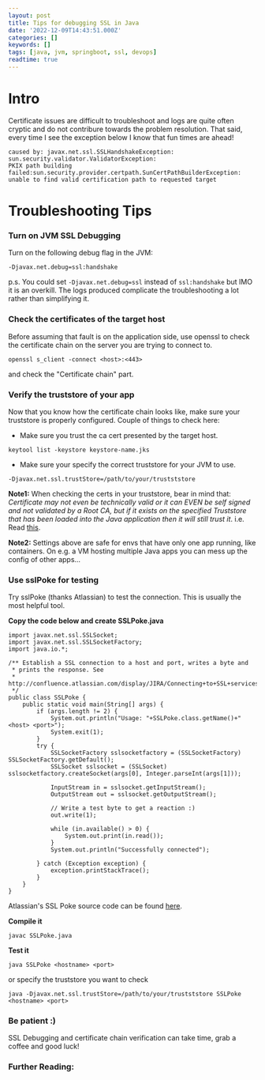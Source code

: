 ```yaml
---
layout: post
title: Tips for debugging SSL in Java
date: '2022-12-09T14:43:51.000Z'
categories: []
keywords: []
tags: [java, jvm, springboot, ssl, devops]
readtime: true
---
```


# Intro

Certificate issues are difficult to troubleshoot and logs are quite often cryptic and do not contribure towards the problem resolution. 
That said, every time I see the exception below I know that fun times are ahead!

```
caused by: javax.net.ssl.SSLHandshakeException: sun.security.validator.ValidatorException: 
PKIX path building failed:sun.security.provider.certpath.SunCertPathBuilderException: 
unable to find valid certification path to requested target
```

# Troubleshooting Tips


### Turn on JVM SSL Debugging

Turn on the following debug flag in the JVM:

```
-Djavax.net.debug=ssl:handshake
```

p.s. You could set ```-Djavax.net.debug=ssl``` instead of ```ssl:handshake``` but IMO it is an overkill. The logs produced complicate the troubleshooting a lot rather than simplifying it.


### Check the certificates of the target host

Before assuming that fault is on the application side, use openssl to check the certificate chain on the server you are trying to connect to.

```
openssl s_client -connect <host>:<443>
``` 
 
and check the "Certificate chain" part.


### Verify the truststore of your app

Now that you know how the certificate chain looks like, make sure your truststore is properly configured. Couple of things to check here:


- Make sure you trust the ca cert presented by the target host.
```
keytool list -keystore keystore-name.jks
```

- Make sure your specify the correct truststore for your JVM to use.
```
-Djavax.net.ssl.trustStore=/path/to/your/trustststore
```
		
**Note1:** When checking the certs in your truststore, bear in mind that: 
*Certificate may not even be technically valid or it can EVEN be self signed and not validated by a Root CA, but if it exists on the specified Truststore that has been loaded into the Java application then it will still trust it*. i.e. Read [this](https://softwareengineering.stackexchange.com/questions/308532/how-is-this-java-keystore-cert-still-valid).

**Note2:** Settings above are safe for envs that have only one app running, like containers. On e.g. a VM hosting multiple Java apps you can mess up the config of other apps...

### Use sslPoke for testing

Try sslPoke (thanks Atlassian) to test the connection. This is usually the most helpful tool.

**Copy the code below and create SSLPoke.java**

```
import javax.net.ssl.SSLSocket;
import javax.net.ssl.SSLSocketFactory;
import java.io.*;

/** Establish a SSL connection to a host and port, writes a byte and
 * prints the response. See
 * http://confluence.atlassian.com/display/JIRA/Connecting+to+SSL+services
 */
public class SSLPoke {
    public static void main(String[] args) {
		if (args.length != 2) {
			System.out.println("Usage: "+SSLPoke.class.getName()+" <host> <port>");
			System.exit(1);
		}
		try {
			SSLSocketFactory sslsocketfactory = (SSLSocketFactory) SSLSocketFactory.getDefault();
			SSLSocket sslsocket = (SSLSocket) sslsocketfactory.createSocket(args[0], Integer.parseInt(args[1]));

			InputStream in = sslsocket.getInputStream();
			OutputStream out = sslsocket.getOutputStream();

			// Write a test byte to get a reaction :)
			out.write(1);

			while (in.available() > 0) {
				System.out.print(in.read());
			}
			System.out.println("Successfully connected");

		} catch (Exception exception) {
			exception.printStackTrace();
		}
	}
}
```

Atlassian's SSL Poke source code can be found [here](https://confluence.atlassian.com/jira/files/117455/162693139/1/1214460547027/SSLPoke.java).

**Compile it**

```
javac SSLPoke.java
```

**Test it** 

```
java SSLPoke <hostname> <port>
```

or specify the truststore you want to check

```
java -Djavax.net.ssl.trustStore=/path/to/your/trustststore SSLPoke <hostname> <port>
```

### Be patient :) 

SSL Debugging and certificate chain verification can take time, grab a coffee and good luck!

### Further Reading:

<sub>
<https://matthewdavis111.com/java/poke-ssl-test-java-certs><br />
<https://stackoverflow.com/questions/5871279/ssl-and-cert-keystore><br />
<https://softwareengineering.stackexchange.com/questions/308532/how-is-this-java-keystore-cert-still-valid><br />
<https://stackoverflow.com/questions/23659564/limiting-java-ssl-debug-logging><br />
<https://confluence.atlassian.com/kb/unable-to-connect-to-ssl-services-due-to-pkix-path-building-failed-error-779355358.html><br />